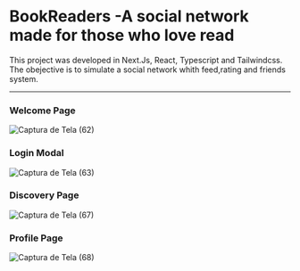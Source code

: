 # BookReaders -A social network made for those  who love read
This project was developed in Next.Js, React, Typescript and Tailwindcss.
The obejective is to simulate  a social network whith feed,rating and friends system.

---

### Welcome Page

![Captura de Tela (62)](https://user-images.githubusercontent.com/62656936/129947159-ab9dae8b-efb9-4ce8-ba0f-bd40ddbb8a16.png)

### Login Modal


![Captura de Tela (63)](https://user-images.githubusercontent.com/62656936/129947406-d2fa4dc1-adb1-4f23-8606-9bc6fb865402.png)

### Discovery Page

![Captura de Tela (67)](https://user-images.githubusercontent.com/62656936/129947507-b0274167-7ae3-4a61-9c83-6fd2f6a9ad9d.png)

### Profile Page

![Captura de Tela (68)](https://user-images.githubusercontent.com/62656936/129947541-132b7cd3-6bb1-4fe4-91df-19afa9c6c6ec.png)

